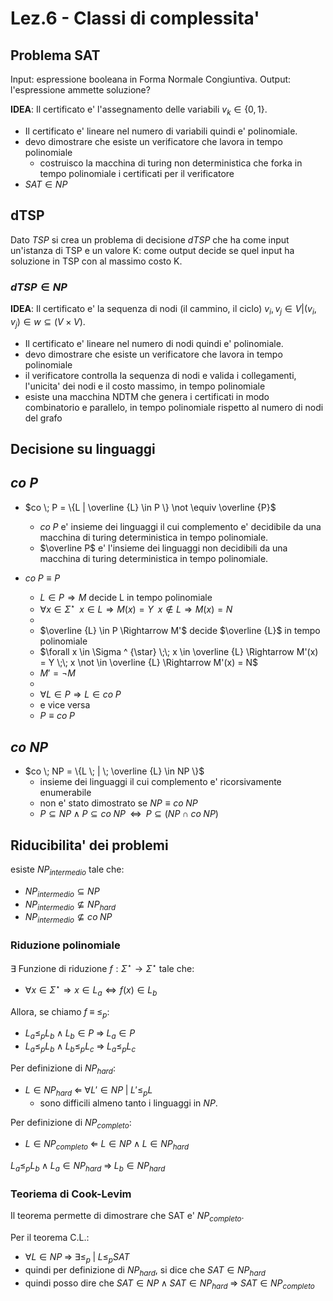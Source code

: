 # Lez.6 - Classi di complessita'

## Problema SAT

Input: espressione booleana in Forma Normale Congiuntiva.
Output: l'espressione ammette soluzione? 

**IDEA**: Il certificato e' l'assegnamento delle variabili $v_k \in \{0,1\}$.
- Il certificato e' lineare nel numero di variabili quindi e' polinomiale.
- devo dimostrare che esiste un verificatore che lavora in tempo polinomiale
  - costruisco la macchina di turing non deterministica che forka in tempo polinomiale i certificati per il verificatore
- $SAT \in NP$

## dTSP

Dato $TSP$ si crea un problema di decisione $dTSP$ che ha come input un'istanza di TSP e un valore K: come output decide se quel input ha soluzione in TSP con al massimo costo K.

### $dTSP \in NP$

**IDEA**: Il certificato e' la sequenza di nodi (il cammino, il ciclo) $v_i,v_j \in V | (v_i, v_j) \in w \subseteq (V \times V)$.
- Il certificato e' lineare nel numero di nodi quindi e' polinomiale.
- devo dimostrare che esiste un verificatore che lavora in tempo polinomiale
- il verificatore controlla la sequenza di nodi e valida i collegamenti, l'unicita' dei nodi e il costo massimo, in tempo polinomiale
- esiste una macchina NDTM che genera i certificati in modo combinatorio e parallelo, in tempo polinomiale rispetto al numero di nodi del grafo

## Decisione su linguaggi

## $co \; P$

- $co \; P = \{L | \overline {L} \in P \} \not \equiv \overline {P}$
  - $co \; P$ e' insieme dei linguaggi il cui complemento e' decidibile da una macchina di turing deterministica in tempo polinomiale.
  - $\overline P$ e' l'insieme dei linguaggi non decidibili da una macchina di turing deterministica in tempo polinomiale.

- $co \; P \equiv P$
  - $L \in P \Rightarrow M$ decide L in tempo polinomiale
  - $\forall x \in \Sigma ^ {\star} \;\; x \in L \Rightarrow M(x) = Y \;\; x \not \in L \Rightarrow M(x) = N$
  -
  - $\overline {L} \in P \Rightarrow M'$ decide $\overline {L}$ in tempo polinomiale
  - $\forall x \in \Sigma ^ {\star} \;\; x \in \overline {L} \Rightarrow M'(x) = Y \;\; x \not \in \overline {L} \Rightarrow M'(x) = N$
  - $M' = \neg M$
  -
  - $\forall L \in P \Rightarrow L \in co \; P$
  - e vice versa
  - $P \equiv co \; P$

## $co \; NP$

- $co \; NP = \{L \; | \; \overline {L} \in NP \}$
  - insieme dei linguaggi il cui complemento e' ricorsivamente enumerabile
  - non e' stato dimostrato se $NP \equiv co \; NP$
  - $P \subseteq NP \land P \subseteq co \; NP \;\; \Leftrightarrow \;\; P \subseteq (NP \cap co \; NP)$

## Riducibilita' dei problemi

esiste $NP_{intermedio}$ tale che:
- ${NP}_{intermedio} \subseteq NP$
- ${NP}_{intermedio} \not \subseteq {NP}_{hard}$
- ${NP}_{intermedio} \not \subseteq {co \; NP}$

### Riduzione polinomiale

$\exists$ Funzione di riduzione $f : \Sigma^{\star} \rightarrow \Sigma^{\star}$ tale che:
- $\forall x \in \Sigma^{\star} \Rightarrow x \in L_a \Leftrightarrow f(x) \in L_b$

Allora, se chiamo $f \; \equiv \; \leq_p$:
- $L_a \leq_p L_b \; \land \; L_b \in P \; \Rightarrow \; L_a \in P$
- $L_a \leq_p L_b \; \land \; L_b \leq_p L_c \; \Rightarrow \; L_a \leq_p L_c$

Per definizione di ${NP}_{hard}$:
- $L \in {NP}_{hard} \; \Leftarrow \; \forall L' \in NP \; | \; L' \leq_p L$
  - sono difficili almeno tanto i linguaggi in $NP$.

Per definizione di ${NP}_{completo}$:
- $L \in {NP}_{completo} \; \Leftarrow \; L \in NP \; \land \; L \in {NP}_{hard}$

$L_a {\leq}_{p} L_b \; \land \; L_a \in {NP}_{hard} \; \Rightarrow \; L_b \in {NP}_{hard}$

### Teoriema di Cook-Levim

Il teorema permette di dimostrare che SAT e' ${NP}_{completo}$.

Per il teorema C.L.:
- $\forall L \in NP \; \Rightarrow \; \exists \leq_p \; | \; L \leq_p SAT$
- quindi per definizione di ${NP}_{hard}$, si dice che $SAT \in {NP}_{hard}$
- quindi posso dire che $SAT \in NP \; \land \; SAT \in {NP}_{hard} \; \Rightarrow \; SAT \in {NP}_{completo}$
